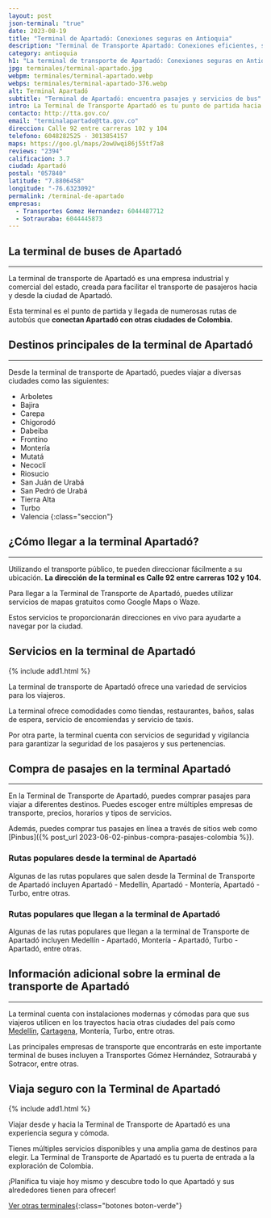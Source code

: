 ```yaml
---
layout: post
json-terminal: "true"
date: 2023-08-19
title: "Terminal de Apartadó: Conexiones seguras en Antioquia"
description: "Terminal de Transporte Apartadó: Conexiones eficientes, servicios de calidad y atención al cliente excepcional. ¡Tu aventura comienza aquí!"
category: antioquia
h1: "La terminal de transporte de Apartadó: Conexiones seguras en Antioquia"
jpg: terminales/terminal-apartado.jpg
webpm: terminales/terminal-apartado.webp
webps: terminales/terminal-apartado-376.webp
alt: Terminal Apartadó
subtitle: "Terminal de Apartadó: encuentra pasajes y servicios de bus"
intro: La Terminal de Transporte Apartadó es tu punto de partida hacia destinos asombrosos. Obtén servicios de alta calidad y conexiones eficientes para una agradable experiencia de viaje
contacto: http://tta.gov.co/
email: "terminalapartado@tta.gov.co"
direccion: Calle 92 entre carreras 102 y 104
telefono: 6048282525 - 3013854157
maps: https://goo.gl/maps/2owUwqi86j55tf7a8
reviews: "2394"
calificacion: 3.7
ciudad: Apartadó
postal: "057840"
latitude: "7.8806458"
longitude: "-76.6323092"
permalink: /terminal-de-apartado
empresas:
  - Transportes Gomez Hernandez: 6044487712
  - Sotrauraba: 6044445873
---
```

## La terminal de buses de Apartadó

----

La terminal de transporte de Apartadó es una empresa industrial y comercial del estado, creada para facilitar el transporte de pasajeros hacia y desde la ciudad de Apartadó.

Esta terminal es el punto de partida y llegada de numerosas rutas de autobús que **conectan Apartadó con otras ciudades de Colombia.**

## Destinos principales de la terminal de Apartadó

----

Desde la terminal de transporte de Apartadó, puedes viajar a diversas ciudades como las siguientes:

* Arboletes
* Bajira
* Carepa
* Chigorodó
* Dabeiba
* Frontino
* Montería
* Mutatá
* Necoclí
* Riosucio
* San Juán de Urabá
* San Pedró de Urabá
* Tierra Alta
* Turbo
* Valencia
{:class="seccion"}

## ¿Cómo llegar a la terminal Apartadó?

----

Utilizando el transporte público, te pueden direccionar fácilmente a su ubicación. **La dirección de la terminal es Calle 92 entre carreras 102 y 104.**

Para llegar a la Terminal de Transporte de Apartadó, puedes utilizar servicios de mapas gratuitos como Google Maps o Waze.

Estos servicios te proporcionarán direcciones en vivo para ayudarte a navegar por la ciudad.

## Servicios en la terminal de Apartadó

{% include add1.html %}

La terminal de transporte de Apartadó ofrece una variedad de servicios para los viajeros.

La terminal ofrece comodidades como tiendas, restaurantes, baños, salas de espera, servicio de encomiendas y servicio de taxis.

Por otra parte, la terminal cuenta con servicios de seguridad y vigilancia para garantizar la seguridad de los pasajeros y sus pertenencias.

## Compra de pasajes en la terminal Apartadó

----

En la Terminal de Transporte de Apartadó, puedes comprar pasajes para viajar a diferentes destinos. Puedes escoger entre múltiples empresas de transporte, precios, horarios y tipos de servicios.

Además, puedes comprar tus pasajes en línea a través de sitios web como [Pinbus]({% post_url 2023-06-02-pinbus-compra-pasajes-colombia %}).

### Rutas populares desde la terminal de Apartadó

Algunas de las rutas populares que salen desde la Terminal de Transporte de Apartadó incluyen Apartadó - Medellín, Apartadó - Montería, Apartadó - Turbo, entre otras.

### Rutas populares que llegan a la terminal de Apartadó

Algunas de las rutas populares que llegan a la terminal de Transporte de Apartadó incluyen Medellín - Apartadó, Montería - Apartadó, Turbo - Apartadó, entre otras.

## Información adicional sobre la erminal de transporte de Apartadó

----

La terminal cuenta con instalaciones modernas y cómodas para que sus viajeros utilicen en los trayectos hacia otras ciudades del país como [Medellín]({{'terminal-de-medellin'|relative_url}} "Terminal de transporte de Medellín"), [Cartagena]({{'terminal-de-cartagena'|relative_url}} "Terminal de transporte de Cartagena"), Montería, Turbo, entre otras.

Las principales empresas de transporte que encontrarás en este importante terminal de buses incluyen a Transportes Gómez Hernández, Sotraurabá y Sotracor, entre otras.

## Viaja seguro con la Terminal de Apartadó

{% include add1.html %}

Viajar desde y hacia la Terminal de Transporte de Apartadó es una experiencia segura y cómoda.

Tienes múltiples servicios disponibles y una amplia gama de destinos para elegir. La Terminal de Transporte de Apartadó es tu puerta de entrada a la exploración de Colombia.

¡Planifica tu viaje hoy mismo y descubre todo lo que Apartadó y sus alrededores tienen para ofrecer!

[Ver otras terminales](/terminales-de-colombia){:class="botones boton-verde"}
